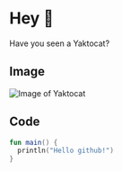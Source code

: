 # Hey 👋 

Have you seen a Yaktocat?

## Image

![Image of Yaktocat](https://octodex.github.com/images/yaktocat.png)

## Code

```kotlin
fun main() {
  println("Hello github!")
}
```
